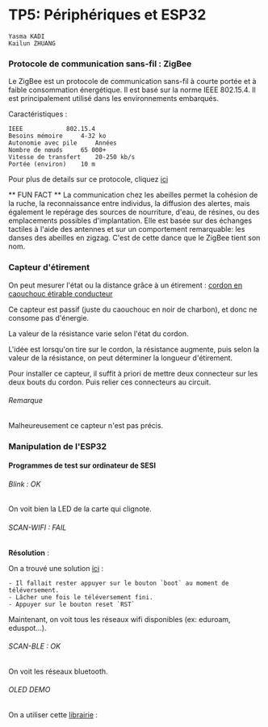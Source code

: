 
# TP5: Périphériques et ESP32

```
Yasma KADI
Kailun ZHUANG
```


### Protocole de communication sans-fil : ZigBee

Le ZigBee est un protocole de communication sans-fil à courte portée et à faible consommation énergétique. Il est basé sur la norme IEEE 802.15.4. Il est principalement utilisé dans les environnements embarqués.


Caractéristiques :
```
IEEE 			802.15.4
Besoins mémoire 	4-32 ko 
Autonomie avec pile 	Années 
Nombre de nœuds 	65 000+
Vitesse de transfert 	20-250 kb/s
Portée (environ) 	10 m 
```
Pour plus de details sur ce protocole, cliquez [ici](https://connect.ed-diamond.com/MISC/MISC-086/Tout-tout-tout-vous-saurez-tout-sur-le-ZigBee "ZigBee")

** FUN FACT ** 
La communication chez les abeilles permet la cohésion de la ruche, la reconnaissance entre individus, la diffusion des alertes, mais également le repérage des sources de nourriture, d'eau, de résines, ou des emplacements possibles d'implantation. Elle est basée sur des échanges tactiles à l'aide des antennes et sur un comportement remarquable: les danses des abeilles en zigzag. C'est de cette dance que le ZigBee tient son nom. 


### Capteur d'étirement

On peut mesurer l'état ou la distance grâce à un étirement : [cordon en caouchouc étirable conducteur](https://www.adafruit.com/product/519 "Adafruit")

Ce capteur est passif (juste du caouchouc en noir de charbon), et donc ne consome pas d'énergie.

La valeur de la résistance varie selon l'état du cordon.

L'idée est lorsqu'on tire sur le cordon, la résistance augmente, puis selon la valeur de la résistance, on peut déterminer la longueur d'étirement.

Pour installer ce capteur, il suffit à priori de mettre deux connecteur sur les deux bouts du cordon. Puis relier ces connecteurs au circuit.

###### Remarque

Malheureusement ce capteur n'est pas précis.


### Manipulation de l'ESP32

#### Programmes de test sur ordinateur de SESI

###### Blink : OK

On voit bien la LED de la carte qui clignote.

###### SCAN-WIFI : FAIL 

**Résolution** : 

On a trouvé une solution [ici](https://github.com/espressif/arduino-esp32/issues/333#issuecomment-319237961 "github") :

	- Il fallait rester appuyer sur le bouton `boot` au moment de téléversement.
	- Lâcher une fois le téléversement fini.
	- Appuyer sur le bouton reset `RST`

Maintenant, on voit tous les réseaux wifi disponibles (ex: eduroam, eduspot...).

###### SCAN-BLE  : OK

On voit les réseaux bluetooth.

###### OLED DEMO

On a utiliser cette [librairie](https://github.com/osresearch/esp32-ttgo "github") :
